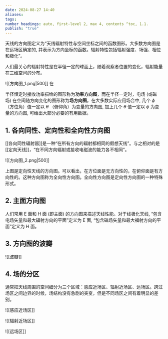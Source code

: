 ```yaml
---
date: 2024-08-27 14:40
aliases: 
tags: 
number headings: auto, first-level 2, max 4, contents ^toc, 1.1.
publish: "true"
---
```

天线的方向图定义为“天线辐射特性与空间坐标之间的函数图形。大多数方向图是在远场区确定的, 井表示为方向坐标的函数。辐射特性包括辐射强度、场强、相位和极化”。

人们最关心的辐射特性是在半径一定的球面上，随着观察者位置的变化，辐射能量在三维空间的分布。

![[方向图_1.png|500]] 在

半径恒定时接收功率描绘的图形称为**功率方向图**，而在半径一定时，电场 (或磁场) 在空间随方向变化的图形称为**场方向图**。在大多数实际应用场合中, 几个 $\phi$ （方位角）值一定以 $\theta$ （俯仰角）为变量的方向图, 加上几个 $\theta$ 值一定以 $\phi$ 为变量的方向图, 可给出大部分必要的有用数据。

## 1. 各向同性、定向性和全向性方向图

[[各向同性辐射器]]是一种“在所有方向的辐射都相同的假想天线”。与之相对的是[[定向天线]]，“在不同方向辐射或接收电磁波的能力各不相同”。

![[方向图_2.png|500]]

上图是定向性天线的方向图。可以看出，在方位面是无方向性的，在俯仰面是有方向性的。这种方向图称为全向性方向图。全向性方向图是定向性方向图的一种特殊形式。

## 2. 主面方向图

人们常用 E 面和 H 面 (即主面) 的方向图来描述天线性能。对于线极化天线, “包含电场矢量和最大辐射方向的平面”定义为 E 面, “包含磁场矢量和最大福射方向的平面”定义为 H 面。

## 3. 方向图的波瓣

![[波瓣]]

## 4. 场的分区

通常把天线周围的空间细分为三个区域：感应近场区、辐射近场区、远场区。跨过场区之间边界的时候，场结构没有急剧的突变，但是不同场区之间有着明显的差别。

![[感应近场区]]

![[辐射近场区]]

![[远场区]]

